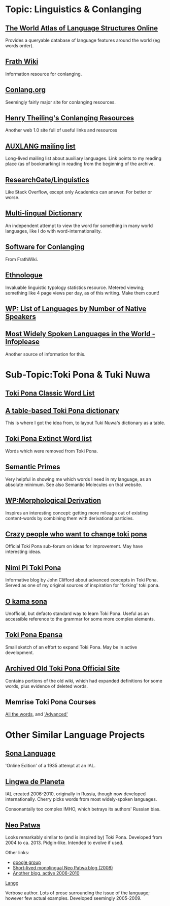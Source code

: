 Topic: Linguistics & Conlanging
===============================

[The World Atlas of Language Structures Online](https://wals.info/)
--------

Provides a queryable database of language features around the world (eg words order).


[Frath Wiki](https://www.frathwiki.com/)
------------

Information resource for conlanging.


[Conlang.org](https://conlang.org/)
-----

Seemingly fairly major site for conlanging resources.


[Henry Theiling's Conlanging Resources](http://www.conlang.info/)
------

Another web 1.0 site full of useful links and resources


[AUXLANG mailing list](https://listserv.brown.edu/archives/cgi-bin/wa?A1=ind9702B&L=AUXLANG#22)
-----

Long-lived mailing list about auxiliary languages. Link points to my reading place (as of bookmarking)
in reading from the beginning of the archive.


[ResearchGate/Linguistics](https://www.researchgate.net/topic/Linguistics)
-------

Like Stack Overflow, except only Academics can answer. For better or worse.


[Multi-lingual Dictionary](http://mulivo.pbworks.com/w/page/23392923/FrontPage)
-----

An independent attempt to view the word for something in many world languages,
like I do with word-internationality.

[Software for Conlanging](http://www.frathwiki.com/Software_tools_for_conlanging)
-------

From FrathWiki.

[Ethnologue](https://www.ethnologue.com)
------

Invaluable linguistic typology statistics resource.
Metered viewing; something like 4 page views per day, as of this writing.
Make them count!


[WP: List of Languages by Number of Native Speakers](https://en.wikipedia.org/wiki/List_of_languages_by_number_of_native_speakers)
-----

[Most Widely Spoken Languages in the World - Infoplease](https://www.infoplease.com/arts-entertainment/writing-and-language/most-widely-spoken-languages-world)
------

Another source of information for this.

Sub-Topic:Toki Pona & Tuki Nuwa
===============================

[Toki Pona Classic Word List](http://tokipona.net/tp/ClassicWordList.aspx)
-----------------------------


[A table-based Toki Pona dictionary](https://aiki.pbworks.com/f/tp+vocab+by+POS.htm)
--------

This is where I got the idea from, to layout Tuki Nuwa's dictionary as a table.


[Toki Pona Extinct Word list](http://tokipona.net/tp/janpije/extinctwords.php)
--------

Words which were removed from Toki Pona.


[Semantic Primes](https://intranet.secure.griffith.edu.au/schools-departments/natural-semantic-metalanguage/what-is-nsm/semantic-primes)
----------

Very helpful in showing me which words I need in my language, as an absolute minimum. See also Semantic Molecules on that website.


[WP:Morphological Derivation](https://en.wikipedia.org/wiki/Morphological_derivation)
---------

Inspires an interesting concept: getting more mileage out of existing content-words by combining them with derivational particles.


[Crazy people who want to change toki pona](http://forums.tokipona.org/viewforum.php?f=12)
------

Official Toki Pona sub-forum on ideas for improvement. May have interesting ideas. 


[Nimi Pi Toki Pona](http://tpnimi.blogspot.com/)
-------

Informative blog by John Clifford about advanced concepts in Toki Pona.
Served as one of my original sources of inspiration for 'forking' toki pona.


[O kama sona](http://tokipona.net/tp/janpije/okamasona.php)
------

Unofficial, but defacto standard way to learn Toki Pona.
Useful as an accessible reference to the grammar for some more complex elements.


[Toki Pona Epansa](https://tpe.neocities.org/)
------

Small sketch of an effort to expand Toki Pona. May be in active development.


[Archived Old Toki Pona Official Site](https://archive.is/en.tokipona.org)
------

Contains portions of the old wiki, which had expanded definitions for some words,
plus evidence of deleted words.


Memrise Toki Pona Courses
-------

[All the words](https://www.memrise.com/course/338954/toki-pona-all-the-126-words/), and
['Advanced'](https://www.memrise.com/course/443499/advanced-toki-pona/)

Other Similar Language Projects
========


[Sona Language](https://web.archive.org/web/20110720131906/http://www.rickharrison.com/language/sonabook.html)
-----

'Online Edition' of a 1935 attempt at an IAL.

[Lingwa de Planeta](https://en.wikipedia.org/wiki/Lingwa_de_planeta)
-------

IAL created 2006-2010, originally in Russia, though now developed internationally.
Cherry picks words from most widely-spoken languages.

Consonantally too complex IMHO, which betrays its authors' Russian bias.


[Neo Patwa](http://patwa.pbworks.com/w/page/14800479/FrontPage)
------

Looks remarkably similar to (and is inspired by) Toki Pona.
Developed from 2004 to ca. 2013.
Pidgin-like. Intended to evolve if used.

Other links:

* [google group](https://groups.google.com/forum/#!forum/neopatwa)
* [Short-lived monolingual Neo Patwa blog (2008)](http://neo-patwa-toronto.blogspot.com/)
* [Another blog, active 2006-2010](https://neopatwa.blogspot.com/)

[Langx](http://langx.org/)

Verbose author. Lots of prose surrounding the issue of the language; however few actual examples.
Developed seemingly 2005-2009.